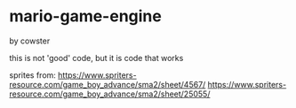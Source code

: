 # mario-game-engine
by cowster

this is not 'good' code, but it is code that works

sprites from:
https://www.spriters-resource.com/game_boy_advance/sma2/sheet/4567/
https://www.spriters-resource.com/game_boy_advance/sma2/sheet/25055/
